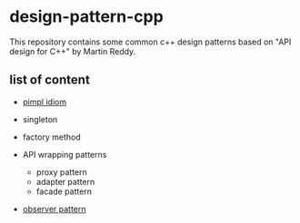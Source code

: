 # design-pattern-cpp
This repository contains some common c++ design patterns based on "API design for C++" by Martin Reddy.

## list of content
* [pimpl idiom](https://github.com/yijiem/design-pattern-cpp/tree/master/pimpl)

- singleton

- factory method

- API wrapping patterns
    - proxy pattern
    - adapter pattern
    - facade pattern

* [observer pattern](https://github.com/yijiem/design-pattern-cpp/tree/master/observer)

